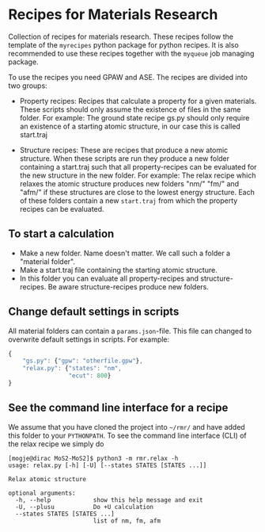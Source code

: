 Recipes for Materials Research
==============================

Collection of recipes for materials research. These recipes follow
the template of the `myrecipes` python package for python recipes.
It is also recommended to use these recipes together with the
`myqueue` job managing package.

To use the recipes you need GPAW and ASE. The recipes are divided into two groups:

- Property recipes: Recipes that calculate a property for a given materials.
  These scripts should only assume the existence of files in the same folder.
  For example: The ground state recipe gs.py should only require an existence
  of a starting atomic structure, in our case this is called start.traj

- Structure recipes: These are recipes that produce a new atomic structure.
  When these scripts are run they produce a new folder containing a start.traj
  such that all property-recipes can be evaluated for the new structure in
  the new folder. For example: The relax recipe which relaxes the atomic
  structure produces new folders "nm/" "fm/" and "afm/" if these structures
  are close to the lowest energy structure. Each of these folders contain
  a new `start.traj` from which the property recipes can be evaluated.

To start a calculation 
----------------------
- Make a new folder. Name doesn't matter. We call such a folder a
  "material folder".
- Make a start.traj file containing the starting atomic structure.
- In this folder you can evaluate all property-recipes and
  structure-recipes. Be aware structure-recipes produce new folders.

Change default settings in scripts
-------------------------------------
All material folders can contain a `params.json`-file. This file can
changed to overwrite default settings in scripts. For example:

```javascript
{
    "gs.py": {"gpw": "otherfile.gpw"},
    "relax.py": {"states": "nm",
                 "ecut": 800}
}
```

See the command line interface for a recipe
-------------------------------------------
We assume that you have cloned the project into `~/rmr/` and have added
this folder to your `PYTHONPATH`. To see the command line interface (CLI)
of the relax recipe we simply do

```console
[mogje@dirac MoS2-MoS2]$ python3 -m rmr.relax -h
usage: relax.py [-h] [-U] [--states STATES [STATES ...]]

Relax atomic structure

optional arguments:
  -h, --help            show this help message and exit
  -U, --plusu           Do +U calculation
  --states STATES [STATES ...]
                        list of nm, fm, afm
```